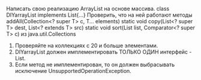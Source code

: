 Написать свою реализацию ArrayList на основе массива.
class DIYarrayList<T> implements List<T>{...}
Проверить, что на ней работают методы
addAll(Collection<? super T> c, T... elements)
static <T> void copy(List<? super T> dest, List<? extends T> src)
static <T> void sort(List<T> list, Comparator<? super T> c)
из java.util.Collections
1) Проверяйте на коллекциях с 20 и больше элементами.
2) DIYarrayList должен имплементировать ТОЛЬКО ОДИН интерфейс -
   List.
3) Если метод не имплементирован, то он должен выбрасывать
   исключение UnsupportedOperationException.